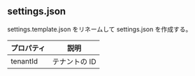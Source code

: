 ## settings.json

settings.template.json をリネームして settings.json を作成する。

| プロパティ | 説明          |
| ---------- | ------------- |
| tenantId   | テナントの ID |
